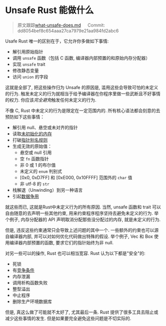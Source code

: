 # Unsafe Rust 能做什么

> 原文跟踪[what-unsafe-does.md](https://github.com/rust-lang-nursery/nomicon/blob/master/src/what-unsafe-does.md) &emsp; Commit: dd8054bef8c654aaa27ca7979e21aa984fd2abc6

Usafe Rust 唯一的区别在于，它允许你多做如下事情:

* 解引用原始指针
* 调用 `unsafe` 函数（包括 C 函数, 编译器内部预置的和原始内存分配器）
* 实现 `unsafe` trait
* 修改静态变量
* 访问 `union` 的字段

这就是全部了, 把这些操作归为 Unsafe 的原因是, 滥用这些会导致可怕的未定义的行为. 触发未定义的行为就相当于给予编译器在你程序里做一些武断且不好事情的权力. 你应该*完全避免*触发任何未定义的行为.

不像 C, Rust 中未定义的行为是限定在一定范围内的. 所有核心语法都会刻意的去预防如下这些事情：

* 解引用 null、悬空或未对齐的指针
* 读取[未初始化的内存][uninitialized memory]
* 打破[指针别名规则][pointer aliasing rules]
* 生成无效的原始值：
    * 悬空或 null 引用
    * 空 `fn` 函数指针
    * 非 0 或 1 的布尔值
    * 未定义的 `enum` 判别式
    * [0x0, 0xD7FF] 和 [0xE000, 0x10FFFF] 范围外的 `char` 值
    * 非 utf-8 的 `str`
* 栈解退（Unwinding）到另一种语言
* 引起[数据争用][race]

就这些而已, 这就是Rust中未定义行为的所有原因. 当然, unsafe 函数和 trait 可以自由随意的去声明一些其他约束, 用来约束程序程序坚持去避免未定义的行为. 举个例子, 内存分配器的 API 声明取消分配那些没分配过的内存, 就是未定义的行为.

但是, 违反这些约束通常只会导致上述问题的其中一个. 一些额外的约束也可以源自编译器内部, 并可以对如何优化代码做出特殊的假设. 举个例子, Vec 和 Box 使用编译器内部预置的函数, 要求它们的指针始终为非 null.

对另一些可以的操作, Rust 也可以相当宽容. Rust 认为以下都是"安全"的:

* 死锁
* 有[竞争条件][race]
* 内存泄漏
* 调用析构函数失败
* 整型溢出
* 中止程序
* 删除生产环境数据库

但是, 真这么做了可能就不太好了, 尤其最后一条. Rust 提供了很多工具去阻止或减少这些事情的发生. 但是如果要完全避免这些问题是不切实际的.


[pointer aliasing rules]: references.html
[uninitialized memory]: uninitialized.html
[race]: races.html

